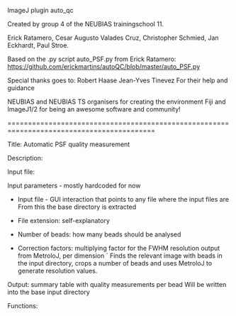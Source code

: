 ImageJ plugin auto_qc

Created by group 4 of the NEUBIAS trainingschool 11.

Erick Ratamero, Cesar Augusto Valades Cruz, Christopher Schmied, Jan Eckhardt, Paul Stroe.

Based on the .py script auto_PSF.py from Erick Ratamero:
https://github.com/erickmartins/autoQC/blob/master/auto_PSF.py

Special thanks goes to:
Robert Haase
Jean-Yves Tinevez
For their help and guidance

NEUBIAS and NEUBIAS TS organisers for creating the environment
Fiji and ImageJ1/2 for being an awesome software and community!

==========================================================================================


Title: Automatic PSF quality measurement

Description:

Input file:

Input parameters - mostly hardcoded for now

- Input file - GUI interaction that points to any file where the input files are
    From this the base directory is extracted

- File extension: self-explanatory
- Number of beads: how many beads should be analysed
- Correction factors: multiplying factor for the FWHM resolution output from MetroloJ, per dimension
´
Finds the relevant image with beads in the input
directory, crops a number of beads and uses MetroloJ
to generate resolution values.

Output: summary table with quality measurements per bead
        Will be written into the base input directory

Functions: